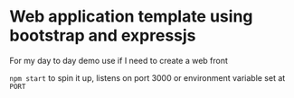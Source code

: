 # Web application template using bootstrap and expressjs

For my day to day demo use if I need to create a web front 

`npm start` to spin it up, listens on port 3000 or environment variable set at `PORT`
